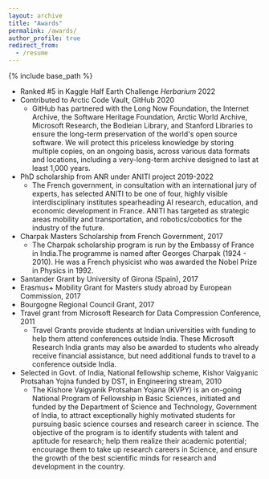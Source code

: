 ```yaml
---
layout: archive
title: "Awards"
permalink: /awards/
author_profile: true
redirect_from:
  - /resume
---
```


{% include base_path %}

* Ranked #5 in Kaggle Half Earth Challenge *Herbarium* 2022
* Contributed to Arctic Code Vault, GitHub 2020
  * GitHub has partnered with the Long Now Foundation, the Internet Archive, the Software Heritage Foundation, Arctic World Archive, Microsoft Research, the Bodleian Library, and Stanford Libraries to ensure the long-term preservation of the world's open source software. We will protect this priceless knowledge by storing multiple copies, on an ongoing basis, across various data formats and locations, including a very-long-term archive designed to last at least 1,000 years.
* PhD scholarship from ANR under ANITI project 2019-2022
  * The French government, in consultation with an international jury of experts, has selected ANITI to be one of four, highly visible interdisciplinary institutes spearheading AI research, education, and economic development in France. ANITI has targeted as strategic areas mobility and transportation, and robotics/cobotics for the industry of the future.
* Charpak Masters Scholarship from French Government, 2017
  * The Charpak scholarship program is run by the Embassy of France in India.The programme is named after Georges Charpak (1924 - 2010). He was a French physicist who was awarded the Nobel Prize in Physics in 1992. 
* Santander Grant by University of Girona (Spain), 2017
* Erasmus+ Mobility Grant for Masters study abroad by European Commission, 2017
* Bourgogne Regional Council Grant, 2017
* Travel grant from Microsoft Research for Data Compression Conference, 2011
  * Travel Grants provide students at Indian universities with funding to help them attend conferences outside India. These Microsoft Research India grants may also be awarded to students who already receive financial assistance, but need additional funds to travel to a conference outside India.
* Selected in Govt. of India, National fellowship scheme, Kishor Vaigyanic Protsahan Yojna funded by DST, in Engineering stream, 2010
  * The Kishore Vaigyanik Protsahan Yojana (KVPY) is an on-going National Program of Fellowship in Basic Sciences, initiated and funded by the Department of Science and Technology, Government of India, to attract exceptionally highly motivated students for pursuing basic science courses and research career in science. The objective of the program is to identify students with talent and aptitude for research; help them realize their academic potential; encourage them to take up research careers in Science, and ensure the growth of the best scientific minds for research and development in the country.
